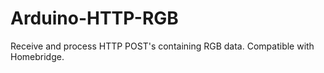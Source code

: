 # Arduino-HTTP-RGB
Receive and process HTTP POST's containing RGB data. Compatible with Homebridge. 
